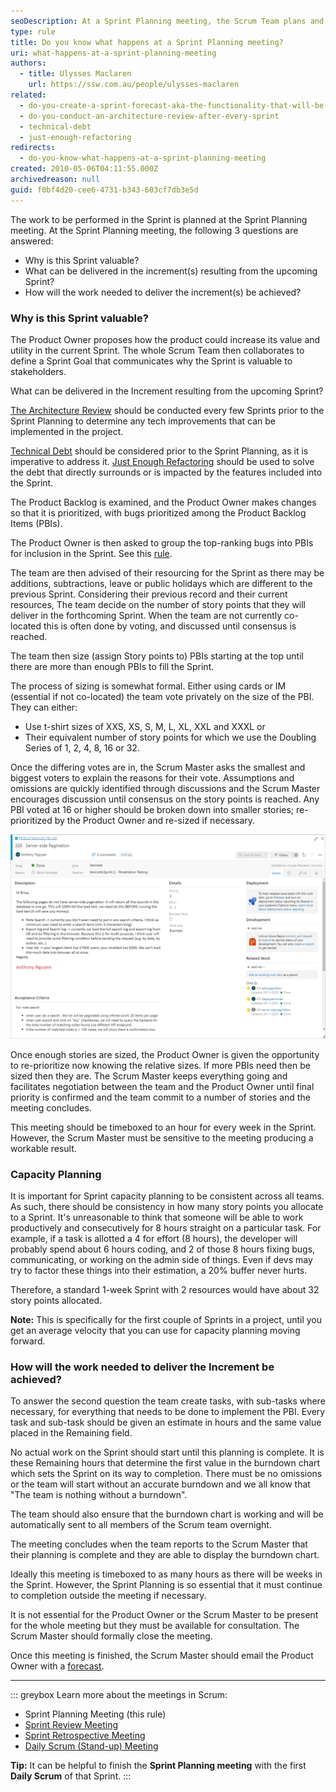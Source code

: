 ```yaml
---
seoDescription: At a Sprint Planning meeting, the Scrum Team plans and prioritizes work to be done during the upcoming sprint, answering questions about why the sprint is valuable, what can be delivered, and how the work will be achieved.
type: rule
title: Do you know what happens at a Sprint Planning meeting?
uri: what-happens-at-a-sprint-planning-meeting
authors:
  - title: Ulysses Maclaren
    url: https://ssw.com.au/people/ulysses-maclaren
related:
  - do-you-create-a-sprint-forecast-aka-the-functionality-that-will-be-developed-during-the-sprint
  - do-you-conduct-an-architecture-review-after-every-sprint
  - technical-debt
  - just-enough-refactoring
redirects:
  - do-you-know-what-happens-at-a-sprint-planning-meeting
created: 2010-05-06T04:11:55.000Z
archivedreason: null
guid: f0bf4d20-cee6-4731-b343-603cf7db3e5d
---
```


The work to be performed in the Sprint is planned at the Sprint Planning meeting. At the Sprint Planning meeting, the following 3 questions are answered:

* Why is this Sprint valuable?
* What can be delivered in the increment(s) resulting from the upcoming Sprint?
* How will the work needed to deliver the increment(s) be achieved?

<!--endintro-->

### Why is this Sprint valuable?

The Product Owner proposes how the product could increase its value and utility in the current Sprint. The whole Scrum Team then collaborates to define a Sprint Goal that communicates why the Sprint is valuable to stakeholders.

What can be delivered in the Increment resulting from the upcoming Sprint?

[The Architecture Review](/do-you-conduct-an-architecture-review-after-every-sprint) should be conducted every few Sprints prior to the Sprint Planning to determine any tech improvements that can be implemented in the project.

[Technical Debt](/technical-debt) should be considered prior to the Sprint Planning, as it is imperative to address it. [Just Enough Refactoring](/just-enough-refactoring) should be used to solve the debt that directly surrounds or is impacted by the features included into the Sprint.

The Product Backlog is examined, and the Product Owner makes changes so that it is prioritized, with bugs prioritized among the Product Backlog Items (PBIs).

The Product Owner is then asked to group the top-ranking bugs into PBIs for inclusion in the Sprint. See this [rule](/bugs-do-you-know-how-to-handle-bugs-on-the-product-backlog).

The team are then advised of their resourcing for the Sprint as there may be additions, subtractions, leave or public holidays which are different to the previous Sprint. Considering their previous record and their current resources, The team decide on the number of story points that they will deliver in the forthcoming Sprint. When the team are not currently co-located this is often done by voting, and discussed until consensus is reached.

The team then size (assign Story points to) PBIs starting at the top until there are more than enough PBIs to fill the Sprint.

The process of sizing is somewhat formal. Either using cards or IM (essential if not co-located) the team vote privately on the size of the PBI. They can either:

* Use t-shirt sizes of XXS, XS, S, M, L, XL, XXL and XXXL or
* Their equivalent number of story points for which we use the Doubling Series of 1, 2, 4, 8, 16 or 32.

Once the differing votes are in, the Scrum Master asks the smallest and biggest voters to explain the reasons for their vote. Assumptions and omissions are quickly identified through discussions and the Scrum Master encourages discussion until consensus on the story points is reached. Any PBI voted at 16 or higher should be broken down into smaller stories; re-prioritized by the Product Owner and re-sized if necessary.

![Figure: A sample PBI in Azure DevOps](PBI.png)

Once enough stories are sized, the Product Owner is given the opportunity to re-prioritize now knowing the relative sizes. If more PBIs need then be sized then they are. The Scrum Master keeps everything going and facilitates negotiation between the team and the Product Owner until final priority is confirmed and the team commit to a number of stories and the meeting concludes.

This meeting should be timeboxed to an hour for every week in the Sprint. However, the Scrum Master must be sensitive to the meeting producing a workable result.

### Capacity Planning

It is important for Sprint capacity planning to be consistent across all teams. As such, there should be consistency in how many story points you allocate to a Sprint. It's unreasonable to think that someone will be able to work productively and consecutively for 8 hours straight on a particular task. For example, if a task is allotted a 4 for effort (8 hours), the developer will probably spend about 6 hours coding, and 2 of those 8 hours fixing bugs, communicating, or working on the admin side of things. Even if devs may try to factor these things into their estimation, a 20% buffer never hurts.

Therefore, a standard 1-week Sprint with 2 resources would have about 32 story points allocated.

**Note:** This is specifically for the first couple of Sprints in a project, until you get an average velocity that you can use for capacity planning moving forward.

### How will the work needed to deliver the Increment be achieved?

To answer the second question the team create tasks, with sub-tasks where necessary, for everything that needs to be done to implement the PBI. Every task and sub-task should be given an estimate in hours and the same value placed in the Remaining field.

No actual work on the Sprint should start until this planning is complete. It is these Remaining hours that determine the first value in the burndown chart which sets the Sprint on its way to completion. There must be no omissions or the team will start without an accurate burndown and we all know that "The team is nothing without a burndown".

The team should also ensure that the burndown chart is working and will be automatically sent to all members of the Scrum team overnight.

The meeting concludes when the team reports to the Scrum Master that their planning is complete and they are able to display the burndown chart.

Ideally this meeting is timeboxed to as many hours as there will be weeks in the Sprint. However, the Sprint Planning is so essential that it must continue to completion outside the meeting if necessary.

It is not essential for the Product Owner or the Scrum Master to be present for the whole meeting but they must be available for consultation. The Scrum Master should formally close the meeting.

Once this meeting is finished, the Scrum Master should email the Product Owner with a [forecast](/do-you-create-a-sprint-forecast-aka-the-functionality-that-will-be-developed-during-the-sprint).

---

::: greybox
Learn more about the meetings in Scrum:

* Sprint Planning Meeting (this rule)
* [Sprint Review Meeting](/what-happens-at-a-sprint-review-meeting "Sprint Review Meeting")
* [Sprint Retrospective Meeting](/what-happens-at-a-sprint-retrospective-meeting "Sprint Retrospective Meeting")
* [Daily Scrum (Stand-up) Meeting](/meeting-do-you-update-your-tasks-before-the-daily-scrum "Daily Scrum Meeting")

**Tip:** It can be helpful to finish the **Sprint Planning meeting** with the first **Daily Scrum** of that Sprint.
:::
